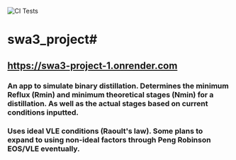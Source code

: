 ![CI Tests](https://github.com/lsiver/swa3_project/workflows/CI%20Tests/badge.svg)
# swa3_project#
## https://swa3-project-1.onrender.com
### An app to simulate binary distillation. Determines the minimum Reflux (Rmin) and minimum theoretical stages (Nmin) for a distillation. As well as the actual stages based on current conditions inputted.
### Uses ideal VLE conditions (Raoult's law). Some plans to expand to using non-ideal factors through Peng Robinson EOS/VLE eventually.